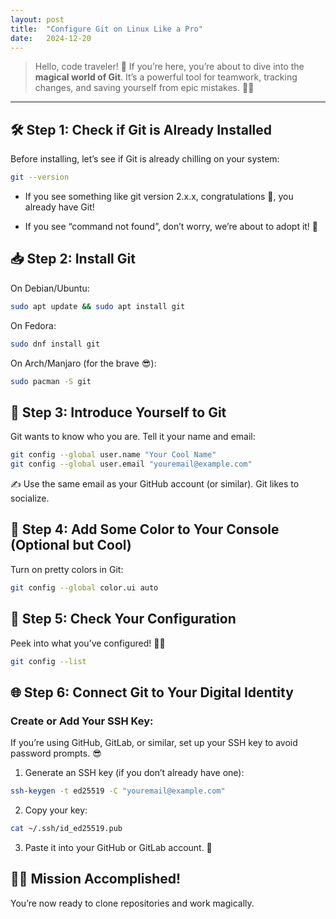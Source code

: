 ```yaml
---
layout: post
title:  "Configure Git on Linux Like a Pro"
date:   2024-12-20
---
```


> Hello, code traveler! 🌟 If you’re here, you’re about to dive into the **magical world of Git**. It’s a powerful tool for teamwork, tracking changes, and saving yourself from epic mistakes. 💾🎉

---

## 🛠️ Step 1: Check if Git is Already Installed
Before installing, let’s see if Git is already chilling on your system:

```bash
git --version

```
* If you see something like git version 2.x.x, congratulations 🎉, you already have Git!

* If you see “command not found”, don’t worry, we’re about to adopt it! 🐧

## 📥 Step 2: Install Git
On Debian/Ubuntu:

```bash
sudo apt update && sudo apt install git

```
On Fedora:

```bash
sudo dnf install git

```

On Arch/Manjaro (for the brave 😎):

```bash
sudo pacman -S git
```


## 🪪 Step 3: Introduce Yourself to Git

Git wants to know who you are. Tell it your name and email:

```bash
git config --global user.name "Your Cool Name"
git config --global user.email "youremail@example.com"
```

✍️ Use the same email as your GitHub account (or similar). Git likes to socialize.

## 🎨 Step 4: Add Some Color to Your Console (Optional but Cool)
Turn on pretty colors in Git:
```bash
git config --global color.ui auto

```

## 📜 Step 5: Check Your Configuration
Peek into what you’ve configured! 🕵️‍♂️

```bash
git config --list

```

## 🌐 Step 6: Connect Git to Your Digital Identity

### Create or Add Your SSH Key:

If you’re using GitHub, GitLab, or similar, set up your SSH key to avoid password prompts. 😎

1. Generate an SSH key (if you don’t already have one):

```bash 
ssh-keygen -t ed25519 -C "youremail@example.com"

```

2. Copy your key:

```bash
cat ~/.ssh/id_ed25519.pub

```
3. Paste it into your GitHub or GitLab account. 🚀

## 🧙‍♂️ Mission Accomplished!

You’re now ready to clone repositories and work magically. 